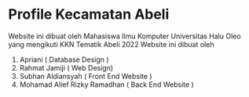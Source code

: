 # Profile Kecamatan Abeli
Website ini dibuat oleh Mahasiswa Ilmu Komputer Universitas Halu Oleo yang mengikuti KKN Tematik Abeli 2022
Website ini dibuat oleh
1. Apriani ( Database Design )
2. Rahmat Jamiji ( Web Design)
3. Subhan Aldiansyah ( Front End Website )
4. Mohamad Alief Rizky Ramadhan ( Back End Website )
